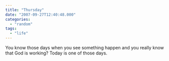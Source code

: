 ```yaml
---
title: "Thursday"
date: "2007-09-27T12:40:48.000"
categories: 
  - "random"
tags: 
  - "life"
---
```


You know those days when you see something happen and you really know that God is working? Today is one of those days.

